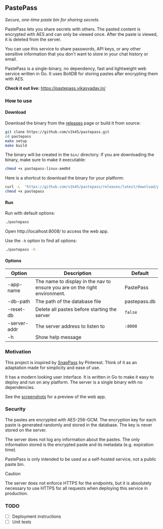 ## PastePass

_Secure, one-time paste bin for sharing secrets._

PastePass lets you share secrets with others. The pasted content is encrypted with AES and can only be viewed once. After the paste is viewed, it is deleted from the server.

You can use this service to share passwords, API keys, or any other sensitive information that you don't want to store in your chat history or email.

PastePass is a single-binary, no dependency, fast and lightweight web service written in Go. It uses BoltDB for storing pastes after encrypting them with AES.

**Check it out live:** https://pastepass.vikasyadav.in/

### How to use

#### Download

Download the binary from the [releases](https://github.com/v1k45/pastepass/releases/latest) page or build it from source:

```bash
git clone https://github.com/v1k45/pastepass.git
cd pastepass
make setup
make build
```

The binary will be created in the `bin/` directory.  If you are downloading the binary, make sure to make it executable:

```bash
chmod +x pastepass-linux-amd64
```

Here is a shortcut to download the binary for your platform:

```bash
curl -L  "https://github.com/v1k45/pastepass/releases/latest/download/pastepass-$(uname | tr '[:upper:]' '[:lower:]')-$(uname -m | sed 's/x86_64/amd64/; s/i[3-6]86/386/; s/aarch64/arm64/; s/armv7l/arm/')" -o pastepass
chmod +x pastepass
```

#### Run

Run with default options:

```bash
./pastepass
```

Open http://localhost:8008/ to access the web app.

Use the `-h` option to find all options:

```bash
./pastepass -h
``` 

#### Options

| Option       | Description                                                                | Default        |
|--------------|----------------------------------------------------------------------------|----------------|
| -app-name    | The name to display in the nav to ensure you are on the right environment. | PastePass      |
| -db-path     | The path of the database file                                              | pastepass.db   |
| -reset-db    | Delete all pastes before starting the server                               | `false`        |
| -server-addr | The server address to listen to                                            | `:8008`        |
| -h           | Show help message                                                          |                |


### Motivation

This project is inspired by [SnapPass](https://github.com/pinterest/snappass) by Pinterest. Think of it as an adaptation made for simplicity and ease of use.

It has a modern looking user interface. It is written in Go to make it easy to deploy and run on any platform. The server is a single binary with no dependencies.

See the [screenshots](./docs/screenshots.md) for a preview of the web app.

### Security

The pastes are encrypted with AES-256-GCM. The encryption key for each paste is generated randomly and stored in the database. The key is never stored on the server.

The server does not log any information about the pastes. The only information stored is the encrypted paste and its metadata (e.g. expiration time).

PastePass is only intended to be used as a self-hosted service, not a public paste bin.

> [!CAUTION]
> The server does not enforce HTTPS for the endpoints, but it is absolutely necessary to use HTTPS for all requests when deploying this service in production.

### TODO

- [ ] Deployment instructions
- [ ] Unit tests
